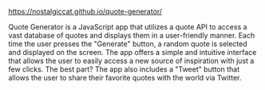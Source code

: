  https://nostalgiccat.github.io/quote-generator/
 
 Quote Generator is a JavaScript app that utilizes a quote API to access a vast database of quotes and displays them in a user-friendly manner. Each time the user presses the "Generate" button, a random quote is selected and displayed on the screen. The app offers a simple and intuitive interface that allows the user to easily access a new source of inspiration with just a few clicks. The best part? The app also includes a "Tweet" button that allows the user to share their favorite quotes with the world via Twitter. 
